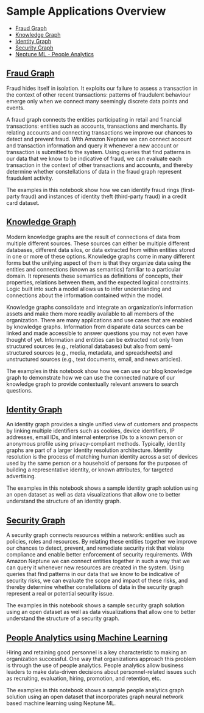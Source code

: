 # Sample Applications Overview

- [Fraud Graph](#Fraud-Graph)
- [Knowledge Graph](#Knowledge-Graph)
- [Identity Graph](#Identity-Graph)
- [Security Graph](#Security-Graph)
- [Neptune ML - People Analytics](#Neptune-ML-People-Analytics)


## [Fraud Graph](./01-Fraud-Graphs/01-Building-a-Fraud-Graph-Application.ipynb)

Fraud hides itself in isolation. It exploits our failure to assess a transaction in the context of other recent transactions: patterns of fraudulent behaviour emerge only when we connect many seemingly discrete data points and events.

A fraud graph connects the entities participating in retail and financial transactions: entities such as accounts, transactions and merchants. By relating accounts and connecting transactions we improve our chances to detect and prevent fraud. With Amazon Neptune we can connect account and transaction information and query it whenever a new account or transaction is submitted to the system. Using queries that find patterns in our data that we know to be indicative of fraud, we can evaluate each transaction in the context of other transactions and accounts, and thereby determine whether constellations of data in the fraud graph represent fraudulent activity.

The examples in this notebook show how we can identify fraud rings (first-party fraud) and instances of identity theft (third-party fraud) in a credit card dataset.

## [Knowledge Graph](./02-Knowledge-Graphs/Building-a-Knowledge-Graph-Application-Gremlin.ipynb)

Modern knowledge graphs are the result of connections of data from multiple different sources. These sources can either be multiple different databases, different data silos, or data extracted from within entities stored in one or more of these options. Knowledge graphs come in many different forms but the unifying aspect of them is that they organize data using the entities and connections (known as semantics) familiar to a particular domain. It represents these semantics as definitions of concepts, their properties, relations between them, and the expected logical constraints. Logic built into such a model allows us to infer understanding and connections about the information contained within the model.

Knowledge graphs consolidate and integrate an organization’s information assets and make them more readily available to all members of the organization. There are many applications and use cases that are enabled by knowledge graphs. Information from disparate data sources can be linked and made accessible to answer questions you may not even have thought of yet. Information and entities can be extracted not only from structured sources (e.g., relational databases) but also from semi-structured sources (e.g., media, metadata, and spreadsheets) and unstructured sources (e.g., text documents, email, and news articles).

The examples in this notebook show how we can use our blog knowledge graph to demonstrate how we can use the connected nature of our knowledge graph to provide contextually relevant answers to search questions.

## [Identity Graph](./03-Identity-Graphs/01-Building-an-Identity-Graph-Application.ipynb)

An identity graph provides a single unified view of customers and prospects by linking multiple identifiers such as cookies, device identifiers, IP addresses, email IDs, and internal enterprise IDs to a known person or anonymous profile using privacy-compliant methods. Typically, identity graphs are part of a larger identity resolution architecture. Identity resolution is the process of matching human identity across a set of devices used by the same person or a household of persons for the purposes of building a representative identity, or known attributes, for targeted advertising.

The examples in this notebook shows a sample identity graph solution using an open dataset as well as data visualizations that allow one to better understand the structure of an identity graph.

## [Security Graph](./03-Security-Graphs/01-Building-a-Security-Graph-Application-with-Gremlin.ipynb)

A security graph connects resources within a network: entities such as policies, roles and resources. By relating these entities together we improve our chances to detect, prevent, and remediate security risk that violate compliance and enable better enforcement of security requirements. With Amazon Neptune we can connect entities together in such a way that we can query it whenever new resources are created in the system. Using queries that find patterns in our data that we know to be indicative of security risks, we can evaluate the scope and impact of these risks, and thereby determine whether constellations of data in the security graph represent a real or potential security issue.

The examples in this notebook shows a sample security graph solution using an open dataset as well as data visualizations that allow one to better understand the structure of a security graph.

## [People Analytics using Machine Learning](../04-Machine-Learning/Sample-Applications/01-People-Analytics)

Hiring and retaining good personnel is a key characteristic to making an organization successful.  One way that organizations approach this problem is through the use of people analytics.  People analytics allow business leaders to make data-driven decisions about personnel-related issues such as recruiting, evaluation, hiring, promotion, and retention, etc.

The examples in this notebook shows a sample people analytics graph solution using an open dataset that incorporates graph neural network based machine learning using Neptune ML.